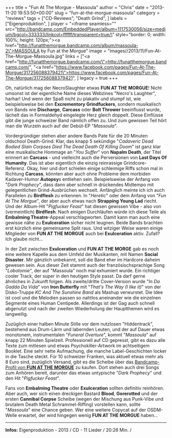 +++
title = "﻿Fun At The Morgue - Massoula"
author = "Chris"
date = "2013-11-20 19:53:50+00:00"
slug = "fun-at-the-morgue-massoula"
category = "reviews"
tags = ["CD-Reviews", "Death Grind", ]
labels = ["Eigenproduktion", ]
player = "<iframe seamless=\"\" src=\"http://bandcamp.com/EmbeddedPlayer/album=1117530056/size=medium/bgcol=333333/linkcol=ffffff/transparent=true/\" style=\"border: 0; width: 100%; height: 120px;\"><a href=\"http://funatthemorgue.bandcamp.com/album/massoula-2\">MASSOULA by Fun at the Morgue</a></iframe>"
image = "images//2013/11/Fun-At-The-Morgue-Massoula.jpg"
links = ["<a href=\"http://funatthemorgue.bandcamp.com/\">http://funatthemorgue.bandcamp.com/</a>", "<a href=\"https://www.facebook.com/pages/Fun-At-The-Morgue/317256088379421\">https://www.facebook.com/pages/Fun-At-The-Morgue/317256088379421</a>", ]
legacy = true
+++

Oh, natürlich mag der NecroSlaughter etwas **FUN AT THE MORGUE**! Nicht umsonst ist der eigentliche Name dieses Webzines "Necro's Laughter", harhar! Und wenn der Spaß nicht zu plakativ und stumpf ist, wie beispielsweise bei den **Excrementory Grindfuckers**, sondern musikalisch von Bands wie **Discharge**, **Carcass** oder **Bolt Thrower** beeinflusst wurde, lächelt das in Formaldehyd eingelegte Herz gleich doppelt. Diese Einflüsse gibt die junge schweizer Band nämlich offen zu. Und zum gewissen Teil hört man die Wurzeln auch auf der Debüt-EP "_Massoula_".

Vordergründiger stehen aber andere Bands Pate für die 20 Minuten oldschool Death-Grind. Klar, das knapp 5 sekündige "_Cadaveric Dead Bodied Slain Corpses Died The Dead Death Of Killing Doom_" ist ganz klar eine musikalische Hommage an "_You Suffer_" von **Napalm Death**, der Titel erinnert an **Carcass** - und vielleicht auch die Perversionen von **Last Days Of Humanity**. Das ist aber eigentlich die einzig reinrassige Grindcore-Referenz. Okay, hier und dort schielen einige schleimige Riffs schon mal in Richtung **Carcass**, könnten aber auch ohne Probleme dem morbiden Kadaver-Humor **Autopsy**s entliehen sein. Beispielsweise der Anfang von "_Dark Prophecy_", dass dann aber schnell in drückendes Midtempo mit gelegentlichen Grind-Ausbrüchen wechselt.
Anfänglich meinte ich ich auch Parallelen zu **Birdflesh** zu erkennen. In "_Heretic_" oder dem Anfang von "_Fun At The Morgue_", der aber auch etwas nach **Strapping Young Lad** riecht. Und der Album-Hit "_Pigfucker Feast_" hat diesen gewissen Vibe - also von (vermeintlich) **Birdflesh**. Nach einigen Durchläufen würde ich diese Teile als **Embalming Theatre**-Appeal verschlagworten. Damit kann man auch eine gewisse nähe zu  **Exulceration** sicher nicht leugnen. Beide Bands brachten erst kürzlich eine gemeinsame Split raus. Und witziger Weise waren einige Mitglieder von **FUN AT THE MORGUE** auch bei **Exulceration** aktiv. Zufall? Ich glaube nicht...

In der Zeit zwischen **Exulceration** und **FUN AT THE MORGE** gab es noch eine weitere Kapelle aus dem Umfeld der Musikanten, mit Namen **Social Disaster**. Mir gänzlich unbekannt, soll die Band eher im Hardcore daheim gewesen sein. Aus dieser Zeit stammt auch der französischsprachige Song "_Lobotomie_", der auf "Massoula" noch mal exhumiert wurde. Ein richtiger cooler Track, der super in den heutigen Style passt. Da darf gerne ähnliches in Zukunft folgen.
Als zweite/dritte Cover-Version wurde "_In Da Gadda Da Vida_" von **Iron Butterfly** mit "_That's The Way (I like it)_" von der Disko-Truppe _KC And The Sunshine Band_ als Mashup verwurstet. Die Idee ist cool und die Melodien passen so nahtlos aneinander wie die einzelnen Segmente eines Human Centipede. Allerdings ist der Gag auch schnell abgenutzt und nach der zweiten Wiederholung der Hauptthemen wird es langweilig.

Zuzüglich einer halben Minute Stille vor dem nutzlosen "Hiddentrack", bestehend aus Drum-Lärm und labernden Leuten, und der auf Dauer etwas monotonem, instrumentalen "_Funeral Overture_", kommt "_Massoula_" auf knapp 22 Minuten Spielzeit. Professionell auf CD gepresst, gibt es dazu alle Texte zum mitlesen und etwas Psychokiller-Artwork im achtseitigem Booklet. Eine sehr nette Aufmachung, die manche Label-Geschichten locker in die Tasche steckt. Für 10 schweizer Franken, was aktuell etwas mehr als 8 Euro sind, zuzüglich Versand, gibt es die Scheibe über das <a href="http://funatthemorgue.bandcamp.com/">Bandcamp-Profil von **FUN AT THE MORGUE**</a> zu kaufen. Dort stehen auch drei Songs zum Anhören bereit, darunter das etwas untypische "_Dark Prophecy_" und den Hit "_Pigfucker Feast_".

Fans von **Embalming Theatre** oder **Exulceration** sollten definitiv reinhören. Aber auch, wer sich einen dreckigen Bastard **Blood**, **Gorerotted** und der ersten **Cannibal Corpse** Scheibe (wegen der Mischung aus Punk-Vibe und brutalem Death Metal Schrammel-Riffing) vorstellen kann, sollte "_Massoula_" eine Chance geben. Wer eine weitere Copycat auf der OSDM-Welle erwartet, der wird hingegen wenig **FUN AT THE MORGUE** haben...





---
**Infos:**
Eigenproduktion - 2013 / 
CD - 11 Lieder / 20:26 Min. / 
